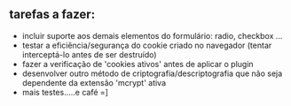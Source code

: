 tarefas a fazer:
-
- incluir suporte aos demais elementos do formulário: radio, checkbox ...
- testar a eficiência/segurança do cookie criado no navegador (tentar interceptá-lo antes de ser destruído)
- fazer a verificação de 'cookies ativos' antes de aplicar o plugin
- desenvolver outro método de criptografia/descriptografia que não seja dependente da extensão 'mcrypt' ativa
- mais testes.....e café =]
